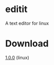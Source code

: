 # editit
A text editor for linux 
# Download
[1.0.0](https://github.com/shourgamer2/editit/releases/download/1.0.0/editit) (linux)

